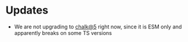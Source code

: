 # Updates
- We are not upgrading to [chalk@5](https://github.com/chalk/chalk/releases/tag/v5.0.0) right now, since it is ESM only and apparently breaks on some TS versions
